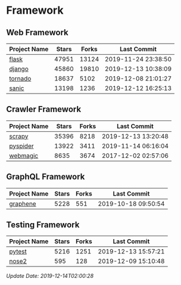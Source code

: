 # Framework

## Web Framework

| Project Name | Stars | Forks | Last Commit |
| ------------ | ----- | ----- | ----------- |
| [flask](https://github.com/pallets/flask) | 47951 | 13124 | 2019-11-24 23:38:50 |
| [django](https://github.com/django/django) | 45860 | 19810 | 2019-12-13 10:38:09 |
| [tornado](https://github.com/tornadoweb/tornado) | 18637 | 5102 | 2019-12-08 21:01:27 |
| [sanic](https://github.com/huge-success/sanic) | 13198 | 1236 | 2019-12-12 16:25:13 |

## Crawler Framework

| Project Name | Stars | Forks | Last Commit |
| ------------ | ----- | ----- | ----------- |
| [scrapy](https://github.com/scrapy/scrapy) | 35396 | 8218 | 2019-12-13 13:20:48 |
| [pyspider](https://github.com/binux/pyspider) | 13922 | 3411 | 2019-11-14 06:16:04 |
| [webmagic](https://github.com/code4craft/webmagic) | 8635 | 3674 | 2017-12-02 02:57:06 |

## GraphQL Framework

| Project Name | Stars | Forks | Last Commit |
| ------------ | ----- | ----- | ----------- |
| [graphene](https://github.com/graphql-python/graphene) | 5228 | 551 | 2019-10-18 09:50:54 |

## Testing Framework

| Project Name | Stars | Forks | Last Commit |
| ------------ | ----- | ----- | ----------- |
| [pytest](https://github.com/pytest-dev/pytest) | 5216 | 1251 | 2019-12-13 15:57:21 |
| [nose2](https://github.com/nose-devs/nose2) | 595 | 128 | 2019-12-09 15:10:48 |

*Update Date: 2019-12-14T02:00:28*